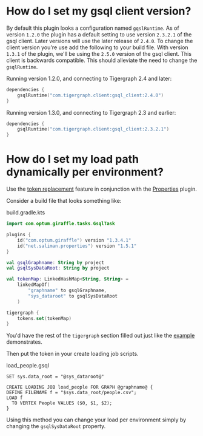 # How do I set my gsql client version?
By default this plugin looks a configuration named `gqslRuntime`. As of version
`1.2.0` the plugin has a default setting to use version `2.3.2.1` of the gsql
client. Later versions will use the later release of `2.4.0`. To change the
client version you're use add the following to your build file. With version
`1.3.1` of the plugin, we'll be using the `2.5.0` version of the gsql client.
This client is backwards compatible. This should alleviate the need to change
the `gsqlRuntime`.

Running version 1.2.0, and connecting to Tigergraph 2.4 and later:
```kotlin
dependencies {
    gsqlRuntime("com.tigergraph.client:gsql_client:2.4.0")
}
```

Running version 1.3.0, and connecting to Tigergraph 2.3 and earlier:
```kotlin
dependencies {
    gsqlRuntime("com.tigergraph.client:gsql_client:2.3.2.1")
}
```
# How do I set my load path dynamically per environment?
Use the [token replacement][2] feature in conjunction with the [Properties][1]
plugin.

Consider a build file that looks something like:

build.gradle.kts
```kotlin
import com.optum.giraffle.tasks.GsqlTask

plugins {
    id("com.optum.giraffle") version "1.3.4.1"
    id("net.saliman.properties") version "1.5.1"
}

val gsqlGraphname: String by project
val gsqlSysDataRoot: String by project

val tokenMap: LinkedHashMap<String, String> =
    linkedMapOf(
        "graphname" to gsqlGraphname,
        "sys_dataroot" to gsqlSysDataRoot
    )

tigergraph {
    tokens.set(tokenMap)
}
```

You'd have the rest of the `tigergraph` section filled out just like the
[example](basic_example.md) demonstrates.

Then put the token in your create loading job scripts.

load_people.gsql
```gsql
SET sys.data_root = "@sys_dataroot@"

CREATE LOADING JOB load_people FOR GRAPH @graphname@ {
DEFINE FILENAME f = "$sys.data_root/people.csv";
LOAD f
  TO VERTEX People VALUES ($0, $1, $2);
}
```
Using this method you can change your load per environment simply by changing
the `gsqlSysDataRoot` property.

[1]: https://github.com/stevesaliman/gradle-properties-plugin
[2]: ../configuration.md#tokens
